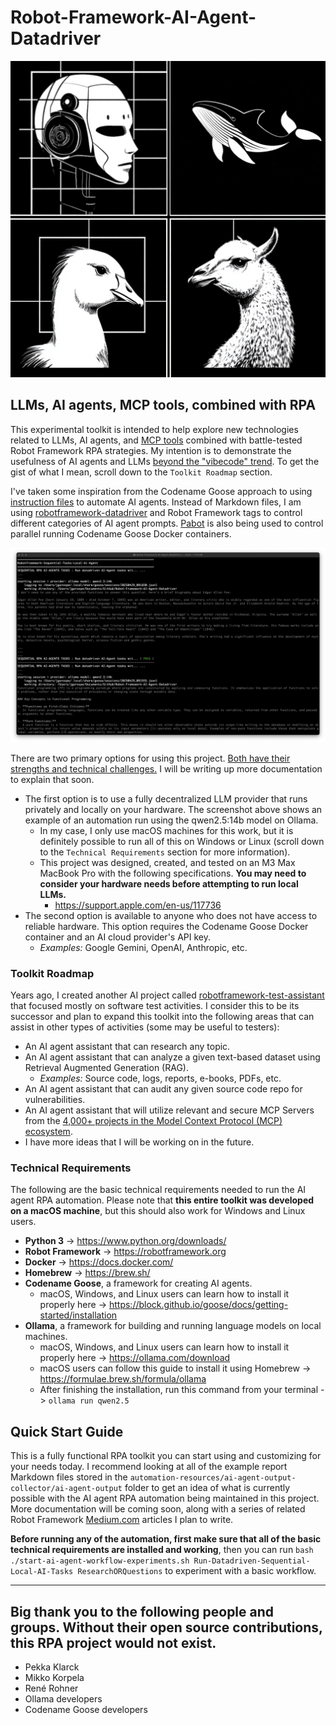 # Robot-Framework-AI-Agent-Datadriver

![Robot](./notes-images-and-demonstrations/robotframework-ai-agent.png)

## LLMs, AI agents, MCP tools, combined with RPA

This experimental toolkit is intended to help explore new technologies related to LLMs, AI agents, and [MCP tools](https://www.pulsemcp.com/) combined with battle-tested Robot Framework RPA strategies. My intention is to demonstrate the usefulness of AI agents and LLMs [beyond the "vibecode" trend](https://x.com/karpathy/status/1886192184808149383). To get the gist of what I mean, scroll down to the `Toolkit Roadmap` section.

I've taken some inspiration from the Codename Goose approach to using [instruction files](https://block.github.io/goose/docs/guides/running-tasks#using-an-instruction-file) to automate AI agents. Instead of Markdown files, I am using [robotframework-datadriver](https://github.com/Snooz82/robotframework-datadriver) and Robot Framework tags to control different categories of AI agent prompts. [Pabot](https://github.com/mkorpela/pabot) is also being used to control parallel running Codename Goose Docker containers.

![Agent](./notes-images-and-demonstrations/demonstration1.png)

There are two primary options for using this project. [Both have their strengths and technical challenges.](https://block.github.io/goose/blog/2025/03/31/goose-benchmark/#technical-challenges-with-open-models) I will be writing up more documentation to explain that soon.

- The first option is to use a fully decentralized LLM provider that runs privately and locally on your hardware. The screenshot above shows an example of an automation run using the qwen2.5:14b model on Ollama.
    - In my case, I only use macOS machines for this work, but it is definitely possible to run all of this on Windows or Linux (scroll down to the `Technical Requirements` section for more information).
    - This project was designed, created, and tested on an M3 Max MacBook Pro with the following specifications. **You may need to consider your hardware needs before attempting to run local LLMs.**
        - https://support.apple.com/en-us/117736
- The second option is available to anyone who does not have access to reliable hardware. This option requires the Codename Goose Docker container and an AI cloud provider's API key.
    - *Examples:* Google Gemini, OpenAI, Anthropic, etc.

### Toolkit Roadmap

Years ago, I created another AI project called [robotframework-test-assistant](https://github.com/jg8481/leon/tree/develop/packages/robotframework-test-assistant) that focused mostly on software test activities. I consider this to be its successor and plan to expand this toolkit into the following areas that can assist in other types of activities (some may be useful to testers):

- An AI agent assistant that can research any topic.
- An AI agent assistant that can analyze a given text-based dataset using Retrieval Augmented Generation (RAG).
    - *Examples:* Source code, logs, reports, e-books, PDFs, etc.
- An AI agent assistant that can audit any given source code repo for vulnerabilities.
- An AI agent assistant that will utilize relevant and secure MCP Servers from the [4,000+ projects in the Model Context Protocol (MCP) ecosystem](https://www.pulsemcp.com/servers).
- I have more ideas that I will be working on in the future.

### Technical Requirements

The following are the basic technical requirements needed to run the AI agent RPA automation. Please note that **this entire toolkit was developed on a macOS machine**, but this should also work for Windows and Linux users.

- **Python 3** -> https://www.python.org/downloads/
- **Robot Framework** -> https://robotframework.org
- **Docker** -> https://docs.docker.com/
- **Homebrew** -> https://brew.sh/
- **Codename Goose**, a framework for creating AI agents.
    - macOS, Windows, and Linux users can learn how to install it properly here -> https://block.github.io/goose/docs/getting-started/installation
- **Ollama**, a framework for building and running language models on local machines.
    - macOS, Windows, and Linux users can learn how to install it properly here -> https://ollama.com/download
    - macOS users can follow this guide to install it using Homebrew -> https://formulae.brew.sh/formula/ollama
    - After finishing the installation, run this command from your terminal -> `ollama run qwen2.5`

## Quick Start Guide

This is a fully functional RPA toolkit you can start using and customizing for your needs today. I recommend looking at all of the example report Markdown files stored in the `automation-resources/ai-agent-output-collector/ai-agent-output` folder to get an idea of what is currently possible with the AI agent RPA automation being maintained in this project. More documentation will be coming soon, along with a series of related Robot Framework [Medium.com](https://medium.com/) articles I plan to write.

**Before running any of the automation, first make sure that all of the basic technical requirements are installed and working**, then you can run `bash ./start-ai-agent-workflow-experiments.sh Run-Datadriven-Sequential-Local-AI-Tasks ResearchORQuestions` to experiment with a basic workflow.

***

## Big thank you to the following people and groups. Without their open source contributions, this RPA project would not exist.

- Pekka Klarck
- Mikko Korpela
- René Rohner
- Ollama developers
- Codename Goose developers